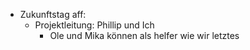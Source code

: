 - Zukunftstag aff:
	- Projektleitung: Phillip und Ich
		- Ole und Mika können als helfer wie wir letztes